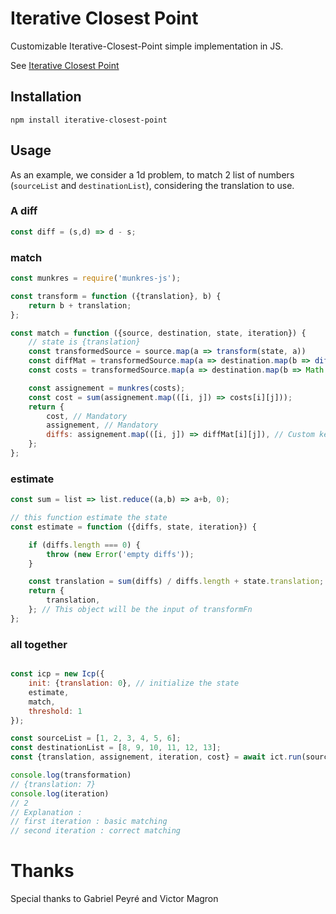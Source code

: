 # Iterative Closest Point

Customizable Iterative-Closest-Point simple implementation in JS.

See [Iterative Closest Point](https://en.wikipedia.org/wiki/Iterative_closest_point)

## Installation

```
npm install iterative-closest-point
```

## Usage

As an example, we consider a 1d problem, to match 2 list of numbers (`sourceList` and `destinationList`), considering the translation to use.

### A diff

```js
const diff = (s,d) => d - s;
```

### match

```js
const munkres = require('munkres-js');

const transform = function ({translation}, b) {
	return b + translation;
};

const match = function ({source, destination, state, iteration}) {
	// state is {translation}
	const transformedSource = source.map(a => transform(state, a))
	const diffMat = transformedSource.map(a => destination.map(b => diff(a, b)));
	const costs = transformedSource.map(a => destination.map(b => Math.abs(diff(a, b))));

	const assignement = munkres(costs);
	const cost = sum(assignement.map(([i, j]) => costs[i][j]));
	return {
		cost, // Mandatory
		assignement, // Mandatory
		diffs: assignement.map(([i, j]) => diffMat[i][j]), // Custom key, we reuse it in updateFn
	};
};
```

### estimate

```js
const sum = list => list.reduce((a,b) => a+b, 0);

// this function estimate the state
const estimate = function ({diffs, state, iteration}) {

	if (diffs.length === 0) {
		throw (new Error('empty diffs'));
	}

	const translation = sum(diffs) / diffs.length + state.translation;
	return {
		translation,
	}; // This object will be the input of transformFn
};
```


### all together

```js

const icp = new Icp({
	init: {translation: 0}, // initialize the state
	estimate,
	match,
	threshold: 1
});

const sourceList = [1, 2, 3, 4, 5, 6];
const destinationList = [8, 9, 10, 11, 12, 13];
const {translation, assignement, iteration, cost} = await ict.run(sourceList, destinationList);

console.log(transformation)
// {translation: 7}
console.log(iteration)
// 2
// Explanation : 
// first iteration : basic matching
// second iteration : correct matching
```

# Thanks

Special thanks to Gabriel Peyré and Victor Magron
